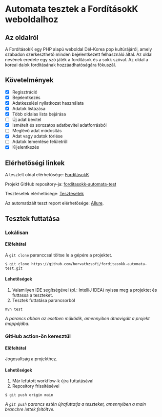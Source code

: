 # Automata tesztek a FordításokK weboldalhoz

## Az oldalról
A FordításokK egy PHP alapú weboldal Dél-Korea pop kultúrájáról, amely szabadon szerkeszthető minden bejelentkezett felhasználó által.
Az oldal nevének eredete egy szó játék a fordítások és a sokk szóval. 
Az oldal a koreai dalok fordításának hozzáadhatóságára fókuszál.

## Követelmények
- [x] Regisztráció
- [x] Bejelentkezés
- [x] Adatkezelési nyilatkozat használata
- [x] Adatok listázása
- [x] Több oldalas lista bejárása
- [ ] Új adat bevitel
- [x] Ismételt és sorozatos adatbevitel adatforrásból
- [ ] Meglévő adat módosítás
- [x] Adat vagy adatok törlése
- [ ] Adatok lementése felületről
- [x] Kijelentkezés

## Elérhetőségi linkek
A tesztelt oldal elérhetősége: [FordításokK](http://forditasokk.probaljaki.hu/)

Projekt GitHub repository-ja: [forditasokk-automata-test](https://github.com/horvathzsofi/forditasokk-automata-test) 

Tesztesetek elérhetősége: [Tesztesetek](https://docs.google.com/spreadsheets/d/191MBhlIjzQ8oI81xvtqpH7dKkrOclZ86t2Y7rggFqs8/edit?usp=sharing)

Az automatizált teszt report elérhetősége: [Allure](https://horvathzsofi.github.io/forditasokk-automata-test/).

## Tesztek futtatása
### Lokálisan
#### Előfeltétel
A `git clone` paranccsal töltse le a gépére a projektet.
 ```
$ git clone https://github.com/horvathzsofi/forditasokk-automata-test.git
```    
#### Lehetőségek
1. Valamilyen IDE segítségével (pl.: IntelliJ IDEA) nyissa meg a projektet és futtassa a teszteket.
2. Tesztek futtatása parancsorból
```
mvn test
```
   *A parancs abban az esetben működik, amennyiben átnavigált a projekt mappájába.*
     
### GitHub action-ön keresztül
#### Előfeltétel
Jogosultság a projekthez.
#### Lehetőségek
1. Már lefutott workflow-k újra futtatásával
2. Repository frissítésével
```
$ git push origin main
```
*A `git push` parancs estén újrafuttatja a teszteket, amennyiben a main branchre lettek feltöltve.*